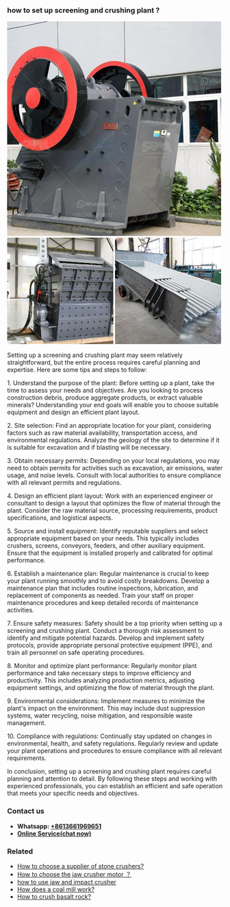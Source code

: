 <h3>how to set up screening and crushing plant ?</h3><img src='1701746158.jpg' alt=''><p>Setting up a screening and crushing plant may seem relatively straightforward, but the entire process requires careful planning and expertise. Here are some tips and steps to follow:</p><p>1. Understand the purpose of the plant: Before setting up a plant, take the time to assess your needs and objectives. Are you looking to process construction debris, produce aggregate products, or extract valuable minerals? Understanding your end goals will enable you to choose suitable equipment and design an efficient plant layout.</p><p>2. Site selection: Find an appropriate location for your plant, considering factors such as raw material availability, transportation access, and environmental regulations. Analyze the geology of the site to determine if it is suitable for excavation and if blasting will be necessary.</p><p>3. Obtain necessary permits: Depending on your local regulations, you may need to obtain permits for activities such as excavation, air emissions, water usage, and noise levels. Consult with local authorities to ensure compliance with all relevant permits and regulations.</p><p>4. Design an efficient plant layout: Work with an experienced engineer or consultant to design a layout that optimizes the flow of material through the plant. Consider the raw material source, processing requirements, product specifications, and logistical aspects.</p><p>5. Source and install equipment: Identify reputable suppliers and select appropriate equipment based on your needs. This typically includes crushers, screens, conveyors, feeders, and other auxiliary equipment. Ensure that the equipment is installed properly and calibrated for optimal performance.</p><p>6. Establish a maintenance plan: Regular maintenance is crucial to keep your plant running smoothly and to avoid costly breakdowns. Develop a maintenance plan that includes routine inspections, lubrication, and replacement of components as needed. Train your staff on proper maintenance procedures and keep detailed records of maintenance activities.</p><p>7. Ensure safety measures: Safety should be a top priority when setting up a screening and crushing plant. Conduct a thorough risk assessment to identify and mitigate potential hazards. Develop and implement safety protocols, provide appropriate personal protective equipment (PPE), and train all personnel on safe operating procedures.</p><p>8. Monitor and optimize plant performance: Regularly monitor plant performance and take necessary steps to improve efficiency and productivity. This includes analyzing production metrics, adjusting equipment settings, and optimizing the flow of material through the plant.</p><p>9. Environmental considerations: Implement measures to minimize the plant's impact on the environment. This may include dust suppression systems, water recycling, noise mitigation, and responsible waste management.</p><p>10. Compliance with regulations: Continually stay updated on changes in environmental, health, and safety regulations. Regularly review and update your plant operations and procedures to ensure compliance with all relevant requirements.</p><p>In conclusion, setting up a screening and crushing plant requires careful planning and attention to detail. By following these steps and working with experienced professionals, you can establish an efficient and safe operation that meets your specific needs and objectives.</p><h3>Contact us</h3><ul><li><strong>Whatsapp:&nbsp;<a href="https://wa.me/8613661969651">+8613661969651</a></strong></li><li><a href="https://swt.shibang-china.com/?git&amp;zhl&amp;how to set up screening and crushing plant "><strong>Online Service(chat now)</strong></a></li></ul><h3>Related</h3><ul><li><a href='How to choose a supplier of stone crushers.md'>How to choose a supplier of stone crushers?</a></li><li><a href='How to choose the jaw crusher motor ？.md'>How to choose the jaw crusher motor ？</a></li><li><a href='how to use jaw and impact crusher.md'>how to use jaw and impact crusher</a></li><li><a href='How does a coal mill work.md'>How does a coal mill work?</a></li><li><a href='How to crush basalt rock.md'>How to crush basalt rock?</a></li></ul>